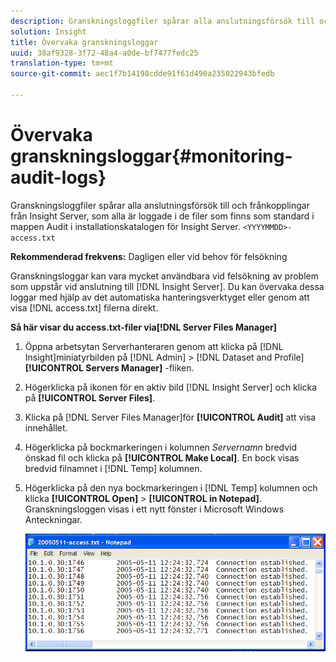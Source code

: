```yaml
---
description: Granskningsloggfiler spårar alla anslutningsförsök till och frånkopplingar från Insight Server, som alla är loggade i <YYYMMDD>-access.txt-filerna som finns som standard i Granskningsmappen i Insight Server-installationskatalogen.
solution: Insight
title: Övervaka granskningsloggar
uuid: 38af9328-3f72-48a4-a0de-bf7477fedc25
translation-type: tm+mt
source-git-commit: aec1f7b14198cdde91f61d490a235022943bfedb

---
```



# Övervaka granskningsloggar{#monitoring-audit-logs}

Granskningsloggfiler spårar alla anslutningsförsök till och frånkopplingar från Insight Server, som alla är loggade i de filer som finns som standard i mappen Audit i installationskatalogen för Insight Server. `<YYYYMMDD>-access.txt`

**Rekommenderad frekvens:** Dagligen eller vid behov för felsökning

Granskningsloggar kan vara mycket användbara vid felsökning av problem som uppstår vid anslutning till [!DNL Insight Server]. Du kan övervaka dessa loggar med hjälp av det automatiska hanteringsverktyget eller genom att visa [!DNL access.txt] filerna direkt.

**Så här visar du access.txt-filer via[!DNL Server Files Manager]**

1. Öppna arbetsytan Serverhanteraren genom att klicka på [!DNL Insight]miniatyrbilden på [!DNL Admin] > [!DNL Dataset and Profile] **[!UICONTROL Servers Manager]** -fliken.
1. Högerklicka på ikonen för en aktiv bild [!DNL Insight Server] och klicka på **[!UICONTROL Server Files]**.
1. Klicka på [!DNL Server Files Manager]för **[!UICONTROL Audit]** att visa innehållet.
1. Högerklicka på bockmarkeringen i kolumnen *Servernamn* bredvid önskad fil och klicka på **[!UICONTROL Make Local]**. En bock visas bredvid filnamnet i [!DNL Temp] kolumnen.
1. Högerklicka på den nya bockmarkeringen i [!DNL Temp] kolumnen och klicka **[!UICONTROL Open]** > **[!UICONTROL in Notepad]**. Granskningsloggen visas i ett nytt fönster i Microsoft Windows Anteckningar.

   ![Steginformation](assets/cfg_accesscontrol_accessFile.png)

